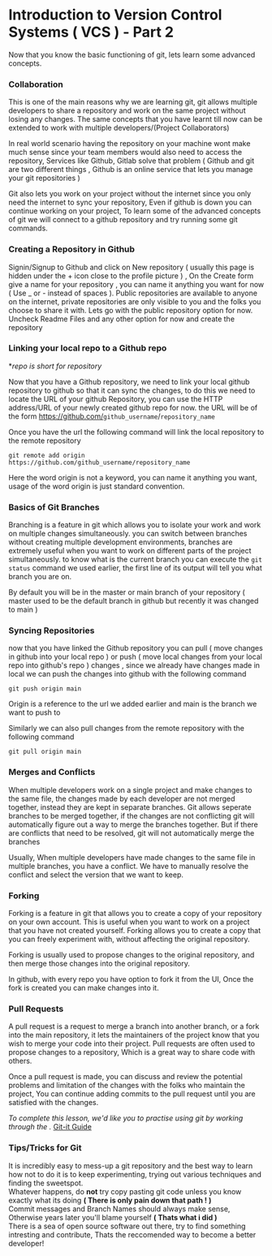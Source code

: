 # Introduction to Version Control Systems ( VCS ) - Part 2

Now that you know the basic functioning of git, lets learn some advanced concepts.

### Collaboration

This is one of the main reasons why we are learning git, git allows multiple developers to share a repository and work on the same project without losing any changes. The same concepts that you have learnt till now can be extended to work with multiple developers/(Project Collaborators)

In real world scenario having the repository on your machine wont make much sense since your team members would also need to access the repository, Services like Github, Gitlab solve that problem ( Github and git are two different things , Github is an online service that lets you manage your git repositories )

Git also lets you work on your project without the internet since you only need the internet to sync your repository, Even if github is down you can continue working on your project, To learn some of the advanced concepts of git we will connect to a github repository and try running some git commands.

### Creating a Repository in Github

Signin/Signup to Github and click on New repository ( usually this page is hidden under the + icon close to the profile picture ) , On the Create form give a name for your repository , you can name it anything you want for now ( Use \_ or - instead of spaces ).
Public repositories are available to anyone on the internet, private repositories are only visible to you and the folks you choose to share it with. Lets go with the public repository option for now.
Uncheck Readme Files and any other option for now and create the repository

### Linking your local repo to a Github repo

\*_repo is short for repository_

Now that you have a Github repository, we need to link your local github repository to github so that it can sync the changes, to do this we need to locate the URL of your github Repository, you can use the HTTP address/URL of your newly created github repo for now. the URL will be of the form <https://github.com/>`github_username`/`repository_name`

Once you have the url the following command will link the local repository to the remote repository

`git remote add origin https://github.com/github_username/repository_name`

Here the word origin is not a keyword, you can name it anything you want, usage of the word origin is just standard convention.

### Basics of Git Branches

Branching is a feature in git which allows you to isolate your work and work on multiple changes simultaneously. you can switch between branches without creating multiple development environments, branches are extremely useful when you want to work on different parts of the project simultaneously. to know what is the current branch you can execute the `git status` command we used earlier, the first line of its output will tell you what branch you are on.

By default you will be in the master or main branch of your repository ( master used to be the default branch in github but recently it was changed to main )

### Syncing Repositories

now that you have linked the Github repository you can pull ( move changes in github into your local repo ) or push ( move local changes from your local repo into github's repo ) changes , since we already have changes made in local we can push the changes into github with the following command

`git push origin main`

Origin is a reference to the url we added earlier and main is the branch we want to push to

Similarly we can also pull changes from the remote repository with the following command

`git pull origin main`

### Merges and Conflicts

When multiple developers work on a single project and make changes to the same file, the changes made by each developer are not merged together, instead they are kept in separate branches. Git allows seperate branches to be merged together, if the changes are not conflicting git will automatically figure out a way to merge the branches together. But if there are conflicts that need to be resolved, git will not automatically merge the branches

Usually, When multiple developers have made changes to the same file in multiple branches, you have a conflict. We have to manually resolve the conflict and select the version that we want to keep.

### Forking

Forking is a feature in git that allows you to create a copy of your repository on your own account. This is useful when you want to work on a project that you have not created yourself. Forking allows you to create a copy that you can freely experiment with, without affecting the original repository.

Forking is usually used to propose changes to the original repository, and then merge those changes into the original repository.

In github, with every repo you have option to fork it from the UI, Once the fork is created you can make changes into it.

### Pull Requests

A pull request is a request to merge a branch into another branch, or a fork into the main repository, it lets the maintainers of the project know that you wish to merge your code into their project. Pull requests are often used to propose changes to a repository, Which is a great way to share code with others.

Once a pull request is made, you can discuss and review the potential problems and limitation of the changes with the folks who maintain the project, You can continue adding commits to the pull request until you are satisfied with the changes.

_To complete this lesson, we'd like you to practise using git by working through the ._ [Git-it Guide](http://jlord.us/git-it/)

### Tips/Tricks for Git

It is incredibly easy to mess-up a git repository and the best way to learn how not to do it is to keep experimenting, trying out various techniques and finding the sweetspot.  
Whatever happens, do **not** try copy pasting git code unless you know exactly what its doing **( There is only pain down that path ! )**  
Commit messages and Branch Names should always make sense, Otherwise years later you'll blame yourself **( Thats what i did )**  
There is a sea of open source software out there, try to find something intresting and contribute, Thats the reccomended way to become a better developer!
